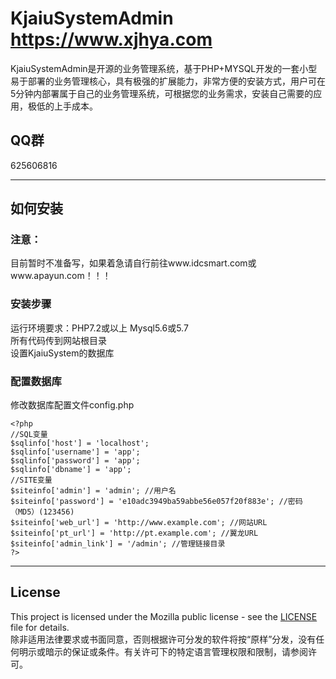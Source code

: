 # KjaiuSystemAdmin https://www.xjhya.com
KjaiuSystemAdmin是开源的业务管理系统，基于PHP+MYSQL开发的一套小型易于部署的业务管理核心，具有极强的扩展能力，非常方便的安装方式，用户可在5分钟内部署属于自己的业务管理系统，可根据您的业务需求，安装自己需要的应用，极低的上手成本。
## QQ群
625606816
***

## 如何安装
### 注意：
目前暂时不准备写，如果着急请自行前往www.idcsmart.com或www.apayun.com！！！<br>
### 安装步骤
运行环境要求：PHP7.2或以上  Mysql5.6或5.7<br>
所有代码传到网站根目录<br>
设置KjaiuSystem的数据库<br>
### 配置数据库
修改数据库配置文件config.php<br>
```
<?php
//SQL变量
$sqlinfo['host'] = 'localhost';
$sqlinfo['username'] = 'app';
$sqlinfo['password'] = 'app';
$sqlinfo['dbname'] = 'app';
//SITE变量
$siteinfo['admin'] = 'admin'; //用户名
$siteinfo['password'] = 'e10adc3949ba59abbe56e057f20f883e'; //密码（MD5）(123456)
$siteinfo['web_url'] = 'http://www.example.com'; //网站URL
$siteinfo['pt_url'] = 'http://pt.example.com'; //翼龙URL
$siteinfo['admin_link'] = '/admin'; //管理链接目录
?>
```
***

## License
This project is licensed under the Mozilla public license - see the [LICENSE](https://github.com/XiaoKunGe1203/KjaiuSystemAdmin/blob/main/LICENSE_Chinese_Reference) file for details.<br>
除非适用法律要求或书面同意，否则根据许可分发的软件将按“原样”分发，没有任何明示或暗示的保证或条件。有关许可下的特定语言管理权限和限制，请参阅许可。
